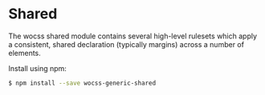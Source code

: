# Shared

The wocss shared module contains several high-level rulesets which apply a consistent, shared declaration (typically margins) across a number of elements.

Install using npm:

```sh
$ npm install --save wocss-generic-shared
```
